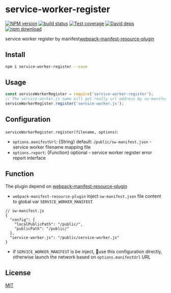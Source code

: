 # service-worker-register

[![NPM version][npm-image]][npm-url]
[![build status][travis-image]][travis-url]
[![Test coverage][codecov-image]][codecov-url]
[![David deps][david-image]][david-url]
[![npm download][download-image]][download-url]

[npm-image]: https://img.shields.io/npm/v/service-worker-register.svg?style=flat-square
[npm-url]: https://npmjs.org/package/service-worker-register
[travis-image]: https://img.shields.io/travis/hubcarl/service-worker-register.svg?style=flat-square
[travis-url]: https://travis-ci.org/hubcarl/service-worker-register
[codecov-image]: https://codecov.io/gh/hubcarl/service-worker-register/branch/master/graph/badge.svg
[codecov-url]: https://codecov.io/gh/hubcarl/service-worker-register
[david-image]: https://img.shields.io/david/hubcarl/service-worker-register.svg?style=flat-square
[david-url]: https://david-dm.org/hubcarl/service-worker-register
[snyk-image]: https://snyk.io/test/npm/service-worker-register/badge.svg?style=flat-square
[snyk-url]: https://snyk.io/test/npm/service-worker-register
[download-image]: https://img.shields.io/npm/dm/service-worker-register.svg?style=flat-square
[download-url]: https://npmjs.org/package/service-worker-register

service worker register by manifest[webpack-manifest-resource-plugin](https://github.com/hubcarl/webpack-manifest-resource-plugin)


## Install

```bash
npm i service-worker-register --save
```

## Usage

```js
const serviceWorkerRegister = require('service-worker-register');
// The service-worker.js name will get really url address by sw-manifest.json file
serviceWorkerRegister.register('service-worker.js');
```

## Configuration

`serviceWorkerRegister.register(filename, options)`:

- `options.manifestUrl`: {String} default: `/public/sw-manifest.json` - service worker filename mapping file
- `options.report`: {Function} optional - service worker register error report interface 

## Function

The plugin depend on [webpack-manifest-resource-plugin](https://github.com/hubcarl/webpack-manifest-resource-plugin)

- `webpack-manifest-resource-plugin` inject `sw-manifest.json` file content to global var `SERVICE_WORKER_MANIFEST` 


```
// sw-manifest.js
{
  "config": {
    "localPublicPath": "/public/",
    "publicPath": "/public/"
  },
  "service-worker.js": "/public/service-worker.js"
}
```

- if `SERVICE_WORKER_MANIFEST` is be inject, use this configuration directly, otherwise launch the network based on `options.manifestUrl` URL 


## License

[MIT](LICENSE)
